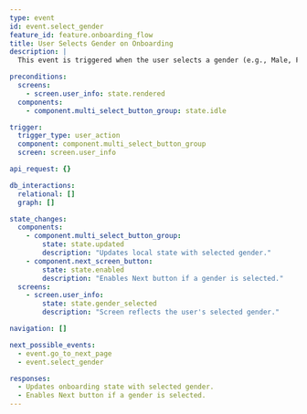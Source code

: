 ```yaml
---
type: event
id: event.select_gender
feature_id: feature.onboarding_flow
title: User Selects Gender on Onboarding
description: |
  This event is triggered when the user selects a gender (e.g., Male, Female, Other) on the User Info onboarding screen. The app updates the local onboarding state with the selected gender and enables the Next button if a selection is made.

preconditions:
  screens:
    - screen.user_info: state.rendered
  components:
    - component.multi_select_button_group: state.idle

trigger:
  trigger_type: user_action
  component: component.multi_select_button_group
  screen: screen.user_info

api_request: {}

db_interactions:
  relational: []
  graph: []

state_changes:
  components:
    - component.multi_select_button_group:
        state: state.updated
        description: "Updates local state with selected gender."
    - component.next_screen_button:
        state: state.enabled
        description: "Enables Next button if a gender is selected."
  screens:
    - screen.user_info:
        state: state.gender_selected
        description: "Screen reflects the user's selected gender."

navigation: []

next_possible_events:
  - event.go_to_next_page
  - event.select_gender

responses:
  - Updates onboarding state with selected gender.
  - Enables Next button if a gender is selected.
---
```

